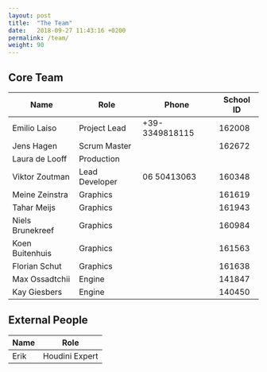 ```yaml
---
layout: post
title:  "The Team"
date:   2018-09-27 11:43:16 +0200
permalink: /team/
weight: 90
---
```


## Core Team

Name | Role | Phone | School ID
-----|------|-------|----------
Emilio Laiso | Project Lead | +39-3349818115 | 162008
Jens Hagen | Scrum Master | |162672
Laura de Looff | Production
Viktor Zoutman | Lead Developer | 06 50413063 | 160348
Meine Zeinstra | Graphics | | 161619
Tahar Meijs | Graphics | | 161943
Niels Brunekreef | Graphics | | 160984
Koen Buitenhuis | Graphics | | 161563
Florian Schut | Graphics | | 161638
Max Ossadtchii | Engine | | 141847
Kay Giesbers | Engine | | 140450

## External People

Name | Role
-|-
Erik | Houdini Expert
